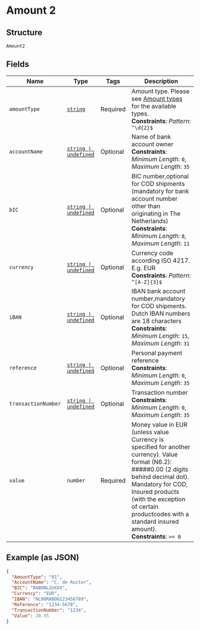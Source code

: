 
# Amount 2

## Structure

`Amount2`

## Fields

| Name | Type | Tags | Description |
|  --- | --- | --- | --- |
| `amountType` | [`string`](../../doc/models/string-enum.md) | Required | Amount type. Please see [Amount types](#tag/Reference-codes/Amount-types) for the available types.<br>**Constraints**: *Pattern*: `^\d{2}$` |
| `accountName` | [`string \| undefined`](../../doc/models/string-enum.md) | Optional | Name of bank account owner<br>**Constraints**: *Minimum Length*: `0`, *Maximum Length*: `35` |
| `bIC` | [`string \| undefined`](../../doc/models/string-enum.md) | Optional | BIC number,optional for COD shipments (mandatory for bank account number other than originating in The Netherlands)<br>**Constraints**: *Minimum Length*: `8`, *Maximum Length*: `11` |
| `currency` | [`string \| undefined`](../../doc/models/string-enum.md) | Optional | Currency code according ISO 4217. E.g. EUR<br>**Constraints**: *Pattern*: `^[A-Z]{3}$` |
| `iBAN` | [`string \| undefined`](../../doc/models/string-enum.md) | Optional | IBAN bank account number,mandatory for COD shipments. Dutch IBAN numbers are 18 characters<br>**Constraints**: *Minimum Length*: `15`, *Maximum Length*: `31` |
| `reference` | [`string \| undefined`](../../doc/models/string-enum.md) | Optional | Personal payment reference<br>**Constraints**: *Minimum Length*: `0`, *Maximum Length*: `35` |
| `transactionNumber` | [`string \| undefined`](../../doc/models/string-enum.md) | Optional | Transaction number<br>**Constraints**: *Minimum Length*: `0`, *Maximum Length*: `35` |
| `value` | `number` | Required | Money value in EUR (unless value Currency is specified for another currency). Value format (N6.2): #####0.00 (2 digits behind decimal dot). Mandatory for COD, Insured products (with the exception of certain productcodes with a standard insured amount).<br>**Constraints**: `>= 0` |

## Example (as JSON)

```json
{
  "AmountType": "01",
  "AccountName": "C. de Ruiter",
  "BIC": "RABONL2UXXX",
  "Currency": "EUR",
  "IBAN": "NL00RABO0123456789",
  "Reference": "1234-5678",
  "TransactionNumber": "1234",
  "Value": 20.35
}
```

